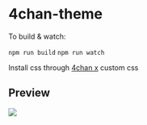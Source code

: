 # 4chan-theme

To build & watch:

```npm run build```
```npm run watch```


Install css through [4chan x](https://www.4chan-x.net/) custom css

## Preview
![](https://github.com/verlande/4chan-theme/raw/master/preview.JPG)
